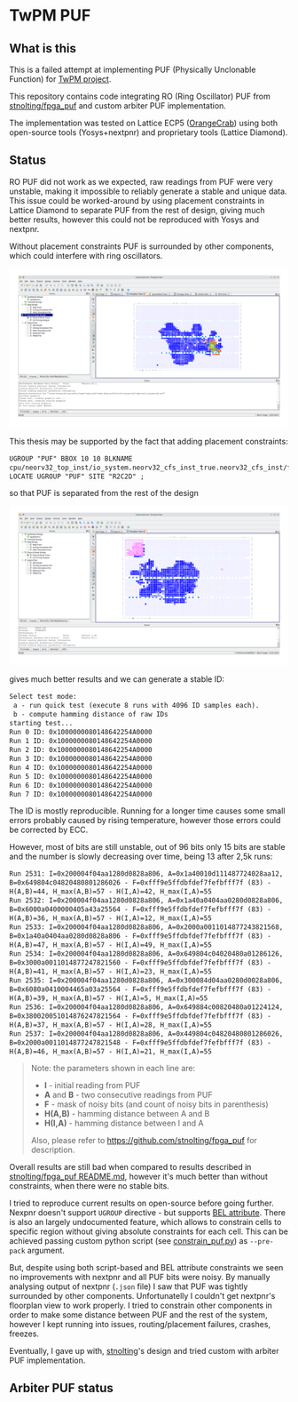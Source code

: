 # TwPM PUF

## What is this

This is a failed attempt at implementing PUF (Physically Unclonable Function)
for [TwPM project](https://twpm.dasharo.com).

This repository contains code integrating RO (Ring Oscillator) PUF from
[stnolting/fpga_puf](https://github.com/stnolting/fpga_puf) and custom arbiter
PUF implementation.

The implementation was tested on Lattice ECP5
([OrangeCrab](https://orangecrab-fpga.github.io/orangecrab-hardware/)) using
both open-source tools (Yosys+nextpnr) and proprietary tools (Lattice Diamond).

## Status

RO PUF did not work as we expected, raw readings from PUF were very unstable,
making it impossible to reliably generate a stable and unique data. This issue
could be worked-around by using placement constraints in Lattice Diamond to
separate PUF from the rest of design, giving much better results, however this
could not be reproduced with Yosys and nextpnr.

Without placement constraints PUF is surrounded by other components, which could
interfere with ring oscillators.

![](img/diamond_puf_unconstrained.png)

This thesis may be supported by the fact that adding placement constraints:

```
UGROUP "PUF" BBOX 10 10 BLKNAME cpu/neorv32_top_inst/io_system.neorv32_cfs_inst_true.neorv32_cfs_inst/fpga_puf_inst;
LOCATE UGROUP "PUF" SITE "R2C2D" ;
```

so that PUF is separated from the rest of the design

![](img/diamond_puf_constrained.png)

gives much better results and we can generate a stable ID:

```
Select test mode:
 a - run quick test (execute 8 runs with 4096 ID samples each).
 b - compute hamming distance of raw IDs
starting test...
Run 0 ID: 0x1000000080148642254A0000
Run 1 ID: 0x1000000080148642254A0000
Run 2 ID: 0x1000000080148642254A0000
Run 3 ID: 0x1000000080148642254A0000
Run 4 ID: 0x1000000080148642254A0000
Run 5 ID: 0x1000000080148642254A0000
Run 6 ID: 0x1000000080148642254A0000
Run 7 ID: 0x1000000080148642254A0000
```

The ID is mostly reproducible. Running for a longer time causes some small
errors probably caused by rising temperature, however those errors could be
corrected by ECC.

However, most of bits are still unstable, out of 96 bits only 15 bits are stable
and the number is slowly decreasing over time, being 13 after 2,5k runs:

```
Run 2531: I=0x200004f04aa1280d0828a806, A=0x1a40010d111487724028aa12, B=0x649804c04820480801286026 - F=0xfff9e5ffdbfdef7fefbfff7f (83) - H(A,B)=44, H_max(A,B)=57 - H(I,A)=42, H_max(I,A)=55
Run 2532: I=0x200004f04aa1280d0828a806, A=0x1a40a0404aa0280d0828a806, B=0x6000a0400000405a43a25564 - F=0xfff9e5ffdbfdef7fefbfff7f (83) - H(A,B)=36, H_max(A,B)=57 - H(I,A)=12, H_max(I,A)=55
Run 2533: I=0x200004f04aa1280d0828a806, A=0x2000a0011014877243821568, B=0x1a40a0404aa0280d0828a806 - F=0xfff9e5ffdbfdef7fefbfff7f (83) - H(A,B)=47, H_max(A,B)=57 - H(I,A)=49, H_max(I,A)=55
Run 2534: I=0x200004f04aa1280d0828a806, A=0x649804c04020480a01286126, B=0x3000a0011014877247821560 - F=0xfff9e5ffdbfdef7fefbfff7f (83) - H(A,B)=41, H_max(A,B)=57 - H(I,A)=23, H_max(I,A)=55
Run 2535: I=0x200004f04aa1280d0828a806, A=0x300084d04aa0280d0028a806, B=0x6080a0410004465a03a25564 - F=0xfff9e5ffdbfdef7fefbfff7f (83) - H(A,B)=39, H_max(A,B)=57 - H(I,A)=5, H_max(I,A)=55
Run 2536: I=0x200004f04aa1280d0828a806, A=0x649884c00820480a01224124, B=0x380020051014876247821564 - F=0xfff9e5ffdbfdef7fefbfff7f (83) - H(A,B)=37, H_max(A,B)=57 - H(I,A)=28, H_max(I,A)=55
Run 2537: I=0x200004f04aa1280d0828a806, A=0x449804c04820480801286026, B=0x2000a0011014877247821548 - F=0xfff9e5ffdbfdef7fefbfff7f (83) - H(A,B)=46, H_max(A,B)=57 - H(I,A)=21, H_max(I,A)=55
```

> Note: the parameters shown in each line are:
> - **I** - initial reading from PUF
> - **A** and **B** - two consecutive readings from PUF
> - **F** - mask of noisy bits (and count of noisy bits in parenthesis)
> - **H(A,B)** - hamming distance between A and B
> - **H(I,A)** - hamming distance between I and A
>
> Also, please refer to https://github.com/stnolting/fpga_puf for description.

Overall results are still bad when compared to results described in
[stnolting/fpga_puf README.md](https://github.com/stnolting/fpga_puf?tab=readme-ov-file#reliability),
however it's much better than without constraints, when there were no stable
bits.

I tried to reproduce current results on open-source before going further.
Nexpnr doesn't support `UGROUP` directive - but supports
[BEL attribute](https://github.com/YosysHQ/nextpnr/blob/master/docs/constraints.md#absolute-placement-constraints).
There is also an largely undocumented feature, which allows to constrain cells
to specific region without giving absolute constraints for each cell. This can
be achieved passing custom python script (see [constrain_puf.py](constrain_puf.py))
as `--pre-pack` argument.

But, despite using both script-based and BEL attribute constraints we seen no
improvements with nextpnr and all PUF bits were noisy. By manually analysing
output of nextpnr (`.json` file) I saw that PUF was tightly surrounded by other
components. Unfortunatelly I couldn't get nextpnr's floorplan view to work
properly. I tried to constrain other components in order to make some distance
between PUF and the rest of the system, however I kept running into issues,
routing/placement failures, crashes, freezes.

Eventually, I gave up with, [stnolting](https://github.com/stnolting)'s design
and tried custom with arbiter PUF implementation.

## Arbiter PUF status


